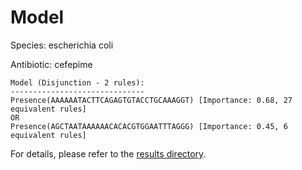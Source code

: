 
# Model

Species: escherichia coli

Antibiotic: cefepime

```
Model (Disjunction - 2 rules):
------------------------------
Presence(AAAAAATACTTCAGAGTGTACCTGCAAAGGT) [Importance: 0.68, 27 equivalent rules]
OR
Presence(AGCTAATAAAAAACACACGTGGAATTTAGGG) [Importance: 0.45, 6 equivalent rules]

```

For details, please refer to the [results directory](../../../../../results/scm_b/escherichia%20coli/cefepime/repeat_9/).

